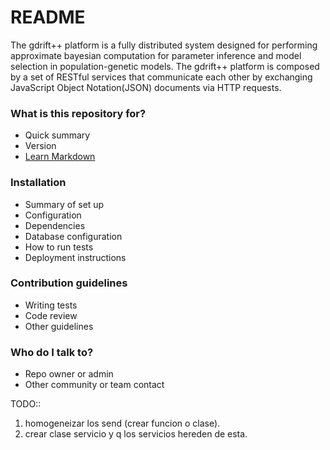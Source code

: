 # README #

The gdrift++ platform is a fully distributed system designed for performing approximate bayesian computation for parameter inference and model selection in population-genetic models. The gdrift++ platform is composed by a set of RESTful services that communicate each other by exchanging JavaScript Object Notation(JSON) documents via HTTP requests.
### What is this repository for? ###

* Quick summary
* Version
* [Learn Markdown](https://bitbucket.org/tutorials/markdowndemo)

### Installation ###

* Summary of set up
* Configuration
* Dependencies
* Database configuration
* How to run tests
* Deployment instructions

### Contribution guidelines ###

* Writing tests
* Code review
* Other guidelines

### Who do I talk to? ###

* Repo owner or admin
* Other community or team contact

TODO::
1) homogeneizar los send (crear funcion o clase).
2) crear clase servicio y q los servicios hereden de esta.
